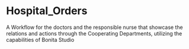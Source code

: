 # Hospital_Orders
A Workflow for the doctors and the responsible nurse that showcase the relations and actions through the Cooperating Departments, utilizing the capabilities of Bonita Studio
